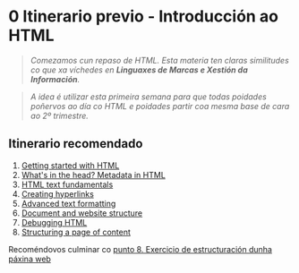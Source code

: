 # 0 Itinerario previo - Introducción ao HTML

> _Comezamos cun repaso de HTML. Esta materia ten claras similitudes co que xa víchedes en **Linguaxes de Marcas e Xestión da Información**._

> _A idea é utilizar esta primeira semana para que todas poidades poñervos ao día co HTML e poidades partir coa mesma base de cara ao 2º trimestre._

## Itinerario recomendado

1. [Getting started with HTML](https://developer.mozilla.org/en-US/docs/Learn/HTML/Introduction_to_HTML/Getting_started)
2. [What's in the head? Metadata in HTML](https://developer.mozilla.org/en-US/docs/Learn/HTML/Introduction_to_HTML/The_head_metadata_in_HTML)
3. [HTML text fundamentals](https://developer.mozilla.org/en-US/docs/Learn/HTML/Introduction_to_HTML/HTML_text_fundamentals)
4. [Creating hyperlinks](https://developer.mozilla.org/en-US/docs/Learn/HTML/Introduction_to_HTML/Creating_hyperlinks)
5. [Advanced text formatting](https://developer.mozilla.org/en-US/docs/Learn/HTML/Introduction_to_HTML/Advanced_text_formatting)
6. [Document and website structure](https://developer.mozilla.org/en-US/docs/Learn/HTML/Introduction_to_HTML/Document_and_website_structure)
7. [Debugging HTML](https://developer.mozilla.org/en-US/docs/Learn/HTML/Introduction_to_HTML/Debugging_HTML)
8. [Structuring a page of content](https://developer.mozilla.org/en-US/docs/Learn/HTML/Introduction_to_HTML/Structuring_a_page_of_content)

Recoméndovos culminar co [punto 8. Exercicio de estructuración dunha páxina web](https://developer.mozilla.org/en-US/docs/Learn/HTML/Introduction_to_HTML/Structuring_a_page_of_content)
